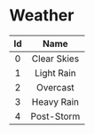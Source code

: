 # Weather

|  Id |     Name    |
| :-: | :---------: |
|  0  | Clear Skies |
|  1  |  Light Rain |
|  2  |   Overcast  |
|  3  |  Heavy Rain |
|  4  |  Post-Storm |
